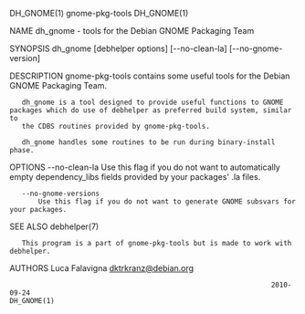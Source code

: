 DH_GNOME(1)                                                       gnome-pkg-tools                                                      DH_GNOME(1)

NAME
       dh_gnome - tools for the Debian GNOME Packaging Team

SYNOPSIS
       dh_gnome [debhelper options] [--no-clean-la] [--no-gnome-version]

DESCRIPTION
       gnome-pkg-tools contains some useful tools for the Debian GNOME Packaging Team.

       dh_gnome is a tool designed to provide useful functions to GNOME packages which do use of debhelper as preferred build system, similar to
       the CDBS routines provided by gnome-pkg-tools.

       dh_gnome handles some routines to be run during binary-install phase.

OPTIONS
       --no-clean-la
           Use this flag if you do not want to automatically empty dependency_libs fields provided by your packages' .la files.

       --no-gnome-versions
           Use this flag if you do not want to generate GNOME subsvars for your packages.

SEE ALSO
       debhelper(7)

       This program is a part of gnome-pkg-tools but is made to work with debhelper.

AUTHORS
       Luca Falavigna <dktrkranz@debian.org>

                                                                    2010-09-24                                                         DH_GNOME(1)
